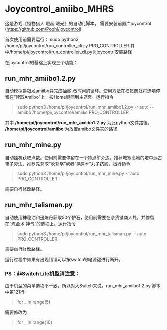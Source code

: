 # Joycontrol_amiibo_MHRS
这是游戏《怪物猎人 崛起 曙光》的自动化脚本。
需要安装前置库joycontrol (https://github.com/Poohl/joycontrol)

首次使用前需要运行：
sudo python3 /home/pi/joycontrol/run_controller_cli.py PRO_CONTROLLER
其中/home/pi/joycontrol/run_controller_cli.py为joycontrl安装路径

在joycontrol的基础上实现三个功能：

## run_mhr_amiibo1.2.py
自动模拟爵银龙amiibo并完成抽奖-改时间的循环。使用方法在扫货商处将选项停留在“读取Amiibo”上，按Home键回到主界面。运行指令
> sudo python3 /home/pi/joycontrol/run_mhr_amiibo1.2.py -r auto --amiibo /home/pi/joycontrol/amiibo PRO_CONTROLLER 

其中 **/home/pi/joycontrol/run_mhr_amiibo1.2.py** 为此python文件路径， **/home/pi/joycontrol/amiibo** 为放置amiibo文件夹的路径

## run_mhr_mine.py
自动挂机获取点数。使用前需要停留在一个特点矿旁边。推荐城塞高地的塔中远古箱子旁边，推荐先获取“收获祭”或者“换算术”丸子技能。运行指令
> sudo python3 /home/pi/joycontrol/run_mhr_mine.py -r auto PRO_CONTROLLER

需要自行修改路径。

## run_mhr_talisman.py
自动使用神秘油和迅炼丹获取50个护石，使用前需要在杂货铺商人处，并停留在“炼金术.神气”的选项上。运行指令
> sudo python3 /home/pi/joycontrol/run_mhr_talisman.py -r auto PRO_CONTROLLER

需要自行修改路径。


运行过程中如果有出现错误可以按switch的电源键进行断开。



### PS：非Switch Lite机型请注意：
由于机型的菜单选项不一致，所以对大Switch来说，run_mhr_amiibo1.2.py 脚本中第121行

> for _ in range(5)

需要修改为

> for _ in range(10)
